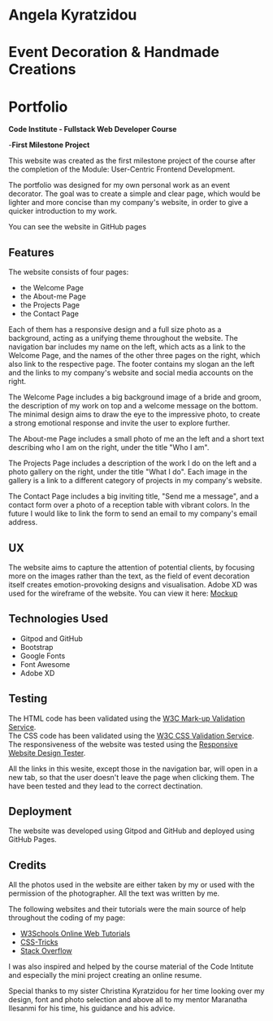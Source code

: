  # **Angela Kyratzidou**
 # **Event Decoration & Handmade Creations**
 # **Portfolio**


 **Code Institute - Fullstack Web Developer Course**

-**First Milestone Project**

This website was created as the first milestone project of the course after the completion of the Module: User-Centric Frontend Development.

The portfolio was designed for my own personal work as an event decorator.
The goal was to create a simple and clear page, which would be lighter and more concise than my company's website, in order to give a quicker introduction to my work.

You can see the website in GitHub pages

## Features

The website consists of four pages:
- the Welcome Page
- the About-me Page
- the Projects Page
- the Contact Page

Each of them has a responsive design and a full size photo as a background, acting as a unifying theme throughout the website. 
The navigation bar includes my name on the left, which acts as a link to the Welcome Page, and the names of the other three pages on the right, which also link to the respective page.
The footer contains my slogan an the left and the links to my company's website and social media accounts on the right.

The Welcome Page includes a big background image of a bride and groom, the description of my work on top and a welcome message on the bottom.
The minimal design aims to draw the eye to the impressive photo, to create a strong emotional response and invite the user to explore further.

The About-me Page includes a small photo of me an the left and a short text describing who I am on the right, under the title "Who I am".

The Projects Page includes a description of the work I do on the left and a photo gallery on the right, under the title "What I do".
Each image in the gallery is a link to a different category of projects in my company's website.

The Contact Page includes a big inviting title, "Send me a message", and a contact form over a photo of a reception table with vibrant colors.
In the future I would like to link the form to send an email to my company's email address.


## UX

The website aims to capture the attention of potential clients, by focusing more on the images rather than the text, as the field of event decoration itself creates emotion-provoking designs and visualisation. 
Adobe XD was used for the wireframe of the website. You can view it here: [Mockup](https://xd.adobe.com/view/bf6598a4-f4f3-445b-5cd0-cc320a72cd5c-c954/)


## Technologies Used

- Gitpod and GitHub
- Bootstrap
- Google Fonts
- Font Awesome
- Adobe XD

## Testing

The HTML code has been validated using the [W3C Mark-up Validation Service](https://validator.w3.org/).  
The CSS code has been validated using the [W3C CSS Validation Service](https://jigsaw.w3.org/css-validator/).  
The responsiveness of the website was tested using the [Responsive Website Design Tester](https://responsivedesignchecker.com/).

All the links in this wesite, except those in the navigation bar, will open in a new tab, so that the user doesn't leave the page when clicking them. The have been tested and they lead to the correct dectination. 

## Deployment

The website was developed using Gitpod and GitHub and deployed using GitHub Pages.

## Credits

All the photos used in the website are either taken by my or used with the permission of the photographer.
All the text was written by me. 

The following websites and their tutorials were the main source of help throughout the coding of my page:
- [W3Schools Online Web Tutorials](https://www.w3schools.com/)
- [CSS-Tricks](https://css-tricks.com/)
- [Stack Overflow](https://stackoverflow.com/)

I was also inspired and helped by the course material of the Code Intitute and especially the mini project creating an online resume.

Special thanks to my sister Christina Kyratzidou for her time looking over my design, font and photo selection and above all to my mentor Maranatha Ilesanmi for his time, his guidance and his advice.










